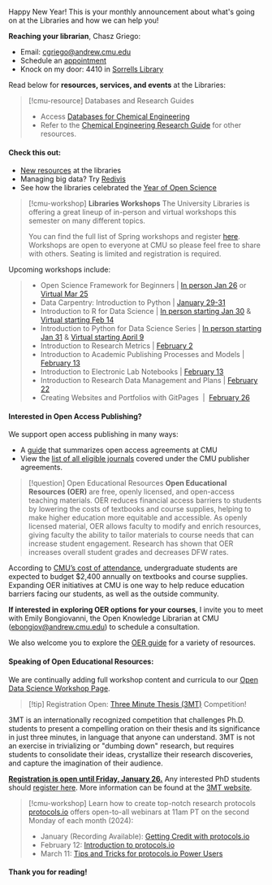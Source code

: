 Happy New Year! This is your monthly announcement about what's going on at the Libraries and how we can help you!

**Reaching your librarian**, Chasz Griego:
- Email: cgriego@andrew.cmu.edu
- Schedule an [appointment](https://cmu.libcal.com/appointments/cgriego)
- Knock on my door: 4410 in [Sorrells Library](https://www.library.cmu.edu/visit/sorrells)

Read below for **resources, services, and events** at the Libraries:

>[!cmu-resource] Databases and Research Guides
>- Access [Databases for Chemical Engineering](https://guides.library.cmu.edu/az/databases?s=44489)
>- Refer to the [Chemical Engineering Research Guide](https://guides.library.cmu.edu/c.php?g=215551&p=1421671) for other resources.

#### **Check this out:**
- [New resources](https://www.library.cmu.edu/about/news/2024-01/new-resources) at the libraries
- Managing big data? Try [Redivis](https://www.library.cmu.edu/about/news/2024-01/redivis)
- See how the libraries celebrated the [Year of Open Science](https://www.library.cmu.edu/about/news/2023-12/open-science)

>[!cmu-workshop] **Libraries Workshops**
>The University Libraries is offering a great lineup of in-person and virtual workshops this semester on many different topics.
>
>You can find the full list of Spring workshops and register [here](https://cmu.libcal.com/calendar/events/?cid=9148&t=d&d=0000-00-00&cal=9148&inc=0). Workshops are open to everyone at CMU so please feel free to share with others. Seating is limited and registration is required.
>
Upcoming workshops include:
> - Open Science Framework for Beginners | [In person Jan 26](https://cmu.libcal.com/event/11721905) or [Virtual Mar 25](https://cmu.libcal.com/event/11722088)
> - Data Carpentry: Introduction to Python | [January 29-31](https://cmu.libcal.com/event/11732479)
> - Introduction to R for Data Science | [In person starting Jan 30](https://cmu.libcal.com/calendar/events/?t=d&q=introduction%20to%20r%20part&cid=9148&cal=9148&cm=4000&inc=0) & [Virtual starting Feb 14](https://cmu.libcal.com/calendar/events/?t=d&q=introduction%20to%20r%20part&cid=9148&cal=9148&cm=6252&inc=0)
> - Introduction to Python for Data Science Series | [In person starting Jan 31](https://cmu.libcal.com/calendar/events/?t=d&q=Introduction%20to%20Python%20for%20Data%20Science&cid=9148&cal=9148&cm=4001&inc=0) & [Virtual starting April 9](https://cmu.libcal.com/calendar/events/?t=d&q=Introduction%20to%20Python%20for%20Data%20Science&cid=9148&cal=9148&cm=6252&inc=0)  
> - Introduction to Research Metrics | [February 2](https://cmu.libcal.com/event/11627053)
> - Introduction to Academic Publishing Processes and Models | [February 13](https://cmu.libcal.com/event/11622486)
> - Introduction to Electronic Lab Notebooks | [February 13](https://cmu.libcal.com/calendar/workshops/labarchives)
> - Introduction to Research Data Management and Plans | [February 22](https://cmu.libcal.com/event/11620640)
> - Creating Websites and Portfolios with GitPages  |  [February 26](https://cmu.libcal.com/event/11720699)

#### Interested in Open Access Publishing?
We support open access publishing in many ways:
- A [guide](https://guides.library.cmu.edu/openaccessagreements/mainpage) that summarizes open access agreements at CMU
- View the [list of all eligible journals](https://docs.google.com/spreadsheets/d/1w1jyazVE3J3Rv5hfV-rKoZGzNfkwTX-Fj3cHyNOHyVU/edit#gid=0) covered under the CMU publisher agreements.

>[!question] Open Educational Resources
**Open Educational Resources (OER)** are free, openly licensed, and open-access teaching materials. OER reduces financial access barriers to students by lowering the costs of textbooks and course supplies, helping to make higher education more equitable and accessible. As openly licensed material, OER allows faculty to modify and enrich resources, giving faculty the ability to tailor materials to course needs that can increase student engagement. Research has shown that OER increases overall student grades and decreases DFW rates.  
>
According to [CMU’s cost of attendance](https://www.cmu.edu/admission/costs-aid/tuition-and-fees), undergraduate students are expected to budget $2,400 annually on textbooks and course supplies. Expanding OER initiatives at CMU is one way to help reduce education barriers facing our students, as well as the outside community.
>
**If interested in exploring OER options for your courses**, I invite you to meet with Emily Bongiovanni, the Open Knowledge Librarian at CMU ([ebongiov@andrew.cmu.edu](mailto:ebongiov@andrew.cmu.edu)) to schedule a consultation.
>
We also welcome you to explore the [OER guide](https://guides.library.cmu.edu/OER) for a variety of resources.
>

#### Speaking of Open Educational Resources:
We are continually adding full workshop content and curricula to our [Open Data Science Workshop Page](https://cmu-lib.github.io/portfolio_workshop/).

>[!tip] Registration Open: [Three Minute Thesis (3MT)](https://www.library.cmu.edu/about/news/register-for-3mt) Competition!
>
3MT is an internationally recognized competition that challenges Ph.D. students to present a compelling oration on their thesis and its significance in just three minutes, in language that anyone can understand. 3MT is not an exercise in trivializing or "dumbing down" research, but requires students to consolidate their ideas, crystallize their research discoveries, and capture the imagination of their audience.
>
**<u>Registration is open until Friday, January 26.</u>** Any interested PhD students should [register here](https://docs.google.com/forms/d/e/1FAIpQLSdxpORWzB_fVxkRdsu0T-PIwICGzuclx4k8Qhs0SSa5EEYUmw/viewform). More information can be found at the [3MT website](https://guides.library.cmu.edu/c.php?g=1164739&p=8503008).
>

> [!cmu-workshop] Learn how to create top-notch research protocols
[protocols.io](http://protocols.io/) offers open-to-all webinars at 11am PT on the second Monday of each month (2024):
>
> - January (Recording Available): [Getting Credit with protocols.io](https://www.protocols.io/webinars/getting-credit6)
> - February 12: [Introduction to protocols.io](https://www.protocols.io/webinars/introduction8)
> - March 11: [Tips and Tricks for protocols.io Power Users](https://www.protocols.io/webinars/tips-and-tricks10)

#### Thank you for reading!
